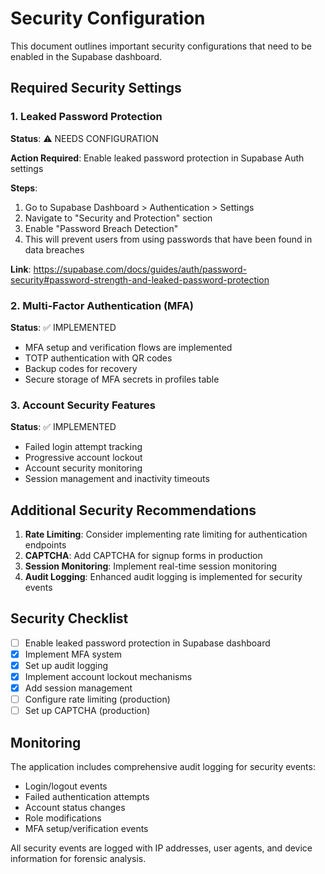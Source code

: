# Security Configuration

This document outlines important security configurations that need to be enabled in the Supabase dashboard.

## Required Security Settings

### 1. Leaked Password Protection

**Status**: ⚠️ NEEDS CONFIGURATION

**Action Required**: Enable leaked password protection in Supabase Auth settings

**Steps**:
1. Go to Supabase Dashboard > Authentication > Settings
2. Navigate to "Security and Protection" section  
3. Enable "Password Breach Detection"
4. This will prevent users from using passwords that have been found in data breaches

**Link**: https://supabase.com/docs/guides/auth/password-security#password-strength-and-leaked-password-protection

### 2. Multi-Factor Authentication (MFA)

**Status**: ✅ IMPLEMENTED

- MFA setup and verification flows are implemented
- TOTP authentication with QR codes
- Backup codes for recovery
- Secure storage of MFA secrets in profiles table

### 3. Account Security Features

**Status**: ✅ IMPLEMENTED

- Failed login attempt tracking
- Progressive account lockout
- Account security monitoring
- Session management and inactivity timeouts

## Additional Security Recommendations

1. **Rate Limiting**: Consider implementing rate limiting for authentication endpoints
2. **CAPTCHA**: Add CAPTCHA for signup forms in production
3. **Session Monitoring**: Implement real-time session monitoring
4. **Audit Logging**: Enhanced audit logging is implemented for security events

## Security Checklist

- [ ] Enable leaked password protection in Supabase dashboard
- [x] Implement MFA system
- [x] Set up audit logging
- [x] Implement account lockout mechanisms
- [x] Add session management
- [ ] Configure rate limiting (production)
- [ ] Set up CAPTCHA (production)

## Monitoring

The application includes comprehensive audit logging for security events:
- Login/logout events
- Failed authentication attempts
- Account status changes
- Role modifications
- MFA setup/verification events

All security events are logged with IP addresses, user agents, and device information for forensic analysis.